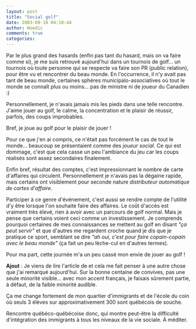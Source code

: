 ```yaml
---
layout: post
title: "Social golf"
date: 2003-09-10 04:10:44
author: Hoedic
comments: true
categories: 
---
```



Par le plus grand des hasards (enfin pas tant du hasard, mais on va faire comme si), je me suis retrouvé aujourd'hui dans un tournois de golf... un tournois où toute personne qui se respecte va faire son PR (public relation), pour être vu et rencontrer du beau monde. En l'occurrence, il n'y avait pas tant de beau monde, certaines sphères municipalo-associatives où tout le monde se connaît plus ou moins... pas de ministre ni de joueur du Canadien :)

Personnellement, je n'avais jamais mis les pieds dans une telle rencontre. J'aime jouer au golf, le calme, la concentration et le plaisir de réussir, parfois, des coups improbables.

Bref, je joue au golf pour le plaisir de jouer !

Pour ce que j'en ai compris, ce n'était pas forcément le cas de tout le monde... beaucoup se présentaient comme des *joueur social*. Ce qui est dommage, c'est que cela casse un peu l'ambiance du jeu car les coups réalisés sont assez secondaires finalement.

Enfin bref, résultat des comptes, c'est impressionnant le nombre de carte d'affaires qui circulent. Personnellement je n'avais pas la dégaine rapide, mais certains ont visiblement pour seconde nature *distributeur automatique de cartes d'affaire*.

Participer à ce genre d'événement, c'est aussi se rendre compte de l'utilité d'y être lorsque l'on souhaite faire des affaires. Le coût d'accès est vraiment très élevé, rien à avoir avec un parcours de golf normal. Mais je pense que certains voient ceci comme un investissement. Je comprends pourquoi certaines de mes connaissances se mettent au golf en disant *"ça peut servir"* et que d'autres me regardent croche quand je dis que je pratique ce sport, semblant se dire *"ah oui, c'est pour faire copain-copain avec le beau monde"* (ça fait un peu lèche-cul en d'autres termes).

Pour ma part, cette journée m'a un peu cassé mon envie de jouer au golf !

**Ajout** : Je viens de lire l'article de  et cela me fait penser à une autre chose que j'ai remarqué aujourd'hui. Sur la bonne centaine de convives, pas une seule minorité visible... avec mon accent français, je faisais sûrement partie, à défaut, de la faible minorité audible.

Ça me change fortement de mon quartier d'immigrants et de l'école du coin où seuls 3 élèves sur approximativement 300 sont québécois de souche.

Rencontre québéco-québécoise donc, qui montre peut-être la difficulté d'intégration des immigrants à tous les niveaux de la vie sociale. À méditer.